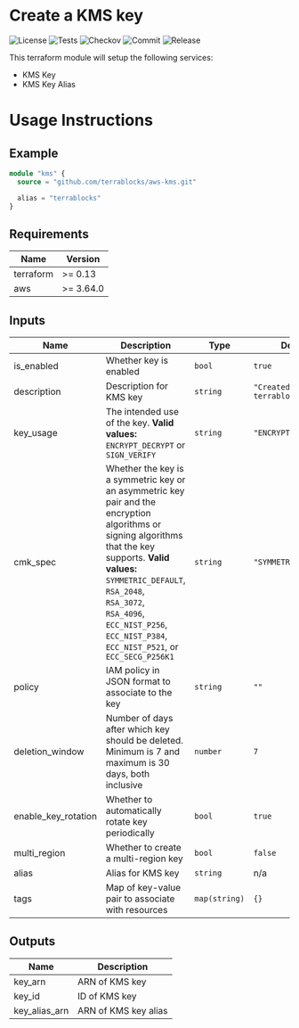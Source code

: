 # Create a KMS key

![License](https://img.shields.io/github/license/terrablocks/aws-kms?style=for-the-badge) ![Tests](https://img.shields.io/github/actions/workflow/status/terrablocks/aws-kms/tests.yml?branch=main&label=Test&style=for-the-badge) ![Checkov](https://img.shields.io/github/actions/workflow/status/terrablocks/aws-kms/checkov.yml?branch=main&label=Test&style=for-the-badge) ![Commit](https://img.shields.io/github/last-commit/terrablocks/aws-kms?style=for-the-badge) ![Release](https://img.shields.io/github/v/release/terrablocks/aws-kms?style=for-the-badge)

This terraform module will setup the following services:
- KMS Key
- KMS Key Alias

# Usage Instructions
## Example
```terraform
module "kms" {
  source = "github.com/terrablocks/aws-kms.git"

  alias = "terrablocks"
}
```

## Requirements

| Name | Version |
|------|---------|
| terraform | >= 0.13 |
| aws | >= 3.64.0 |

## Inputs

| Name | Description | Type | Default | Required |
|------|-------------|------|---------|:--------:|
| is_enabled | Whether key is enabled | `bool` | `true` | no |
| description | Description for KMS key | `string` | `"Created by terrablocks"` | no |
| key_usage | The intended use of the key. **Valid values:** `ENCRYPT_DECRYPT` or `SIGN_VERIFY` | `string` | `"ENCRYPT_DECRYPT"` | no |
| cmk_spec | Whether the key is a symmetric key or an asymmetric key pair and the encryption algorithms or signing algorithms that the key supports. **Valid values:** `SYMMETRIC_DEFAULT`, `RSA_2048`, `RSA_3072`, `RSA_4096`, `ECC_NIST_P256`, `ECC_NIST_P384`, `ECC_NIST_P521`, or `ECC_SECG_P256K1` | `string` | `"SYMMETRIC_DEFAULT"` | no |
| policy | IAM policy in JSON format to associate to the key | `string` | `""` | no |
| deletion_window | Number of days after which key should be deleted. Minimum is 7 and maximum is 30 days, both inclusive | `number` | `7` | no |
| enable_key_rotation | Whether to automatically rotate key periodically | `bool` | `true` | no |
| multi_region | Whether to create a multi-region key | `bool` | `false` | no |
| alias | Alias for KMS key | `string` | n/a | yes |
| tags | Map of key-value pair to associate with resources | `map(string)` | `{}` | no |

## Outputs

| Name | Description |
|------|-------------|
| key_arn | ARN of KMS key |
| key_id | ID of KMS key |
| key_alias_arn | ARN of KMS key alias |
